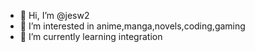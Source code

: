 - 👋 Hi, I’m @jesw2
- 👀 I’m interested in anime,manga,novels,coding,gaming
- 🌱 I’m currently learning integration
